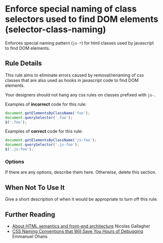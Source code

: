 # Enforce special naming of class selectors used to find DOM elements (selector-class-naming)

Enforces special naming pattern (`js-*`) for html classes used by javascript to find DOM elements.

## Rule Details

This rule aims to eliminate errors caused by removal/renaming of css classes that are also used as hooks in javascript code to find DOM elements.

Your designers should not hang any css rules on classes prefixed with `js-`.

Examples of **incorrect** code for this rule:

```js
document.getElementsByClassName('foo');
document.querySelector('.foo');
$('.foo');
```

Examples of **correct** code for this rule:

```js
document.getElementsByClassName('js-foo');
document.querySelector('.js-foo');
$('.js-foo');
```

### Options

If there are any options, describe them here. Otherwise, delete this section.

## When Not To Use It

Give a short description of when it would be appropriate to turn off this rule.

## Further Reading

- [About HTML semantics and front-end architecture](http://nicolasgallagher.com/about-html-semantics-front-end-architecture/#javascript-specific-classes) Nicolas Gallagher
- [CSS Naming Conventions that Will Save You Hours of Debugging](https://www.freecodecamp.org/news/css-naming-conventions-that-will-save-you-hours-of-debugging-35cea737d849/#1-use-js-class-names) Emmanuel Ohans
